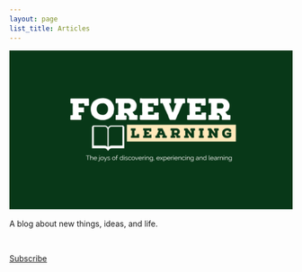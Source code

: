 ```yaml
---
layout: page
list_title: Articles
---
```


![Blog logo](assets/header.png)

A blog about new things, ideas, and life.

 ‪
  ‪
 ‪
‪

[Subscribe](http://tinyletter.com/foreverlearning)

<style>
  .footer {
    display: none;
  }
</style>
